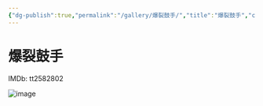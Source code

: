 ```yaml
---
{"dg-publish":true,"permalink":"/gallery/爆裂鼓手/","title":"爆裂鼓手","created":"2025-05-29T16:48:42.201+08:00"}
---
```



# 爆裂鼓手

IMDb: tt2582802

![image](https://img1.doubanio.com/view/photo/s_ratio_poster/public/p2915975989.webp)

